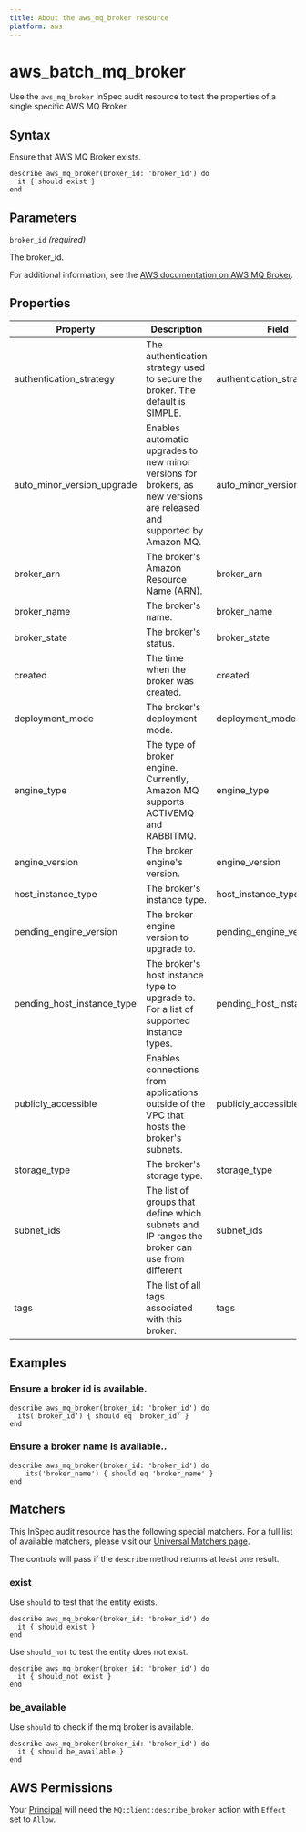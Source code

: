 ```yaml
---
title: About the aws_mq_broker resource
platform: aws
---
```


# aws\_batch\_mq\_broker

Use the `aws_mq_broker` InSpec audit resource to test the properties of a single specific AWS MQ Broker.

## Syntax

Ensure that AWS MQ Broker exists.

    describe aws_mq_broker(broker_id: 'broker_id') do
      it { should exist }
    end

## Parameters

`broker_id` _(required)_

The broker_id.

For additional information, see the [AWS documentation on AWS MQ Broker](https://docs.aws.amazon.com/AWSCloudFormation/latest/UserGuide/aws-resource-amazonmq-broker.html).

## Properties

| Property | Description| Field|
| --- | --- | --- |
| authentication_strategy | The authentication strategy used to secure the broker. The default is SIMPLE. | authentication_strategy |
| auto_minor_version_upgrade | Enables automatic upgrades to new minor versions for brokers, as new versions are released and supported by Amazon MQ. | auto_minor_version_upgrade |
| broker_arn | The broker's Amazon Resource Name (ARN). | broker_arn |
| broker_name | The broker's name.| broker_name |
| broker_state | The broker's status.| broker_state |
| created | The time when the broker was created. | created |
| deployment_mode | The broker's deployment mode.| deployment_mode |
| engine_type | The type of broker engine. Currently, Amazon MQ supports ACTIVEMQ and RABBITMQ. | engine_type |
| engine_version | The broker engine's version.  | engine_version |
| host_instance_type | The broker's instance type. | host_instance_type |
| pending_engine_version | The broker engine version to upgrade to.  | pending_engine_version |
| pending_host_instance_type | The broker's host instance type to upgrade to. For a list of supported instance types. | pending_host_instance_type |
| publicly_accessible | Enables connections from applications outside of the VPC that hosts the broker's subnets. | publicly_accessible |
| storage_type | The broker's storage type. | storage_type |
| subnet_ids | The list of groups that define which subnets and IP ranges the broker can use from different | subnet_ids |
| tags | The list of all tags associated with this broker. | tags |

## Examples

### Ensure a broker id is available.

    describe aws_mq_broker(broker_id: 'broker_id') do
      its('broker_id') { should eq 'broker_id' }
    end

### Ensure a broker name is available..

    describe aws_mq_broker(broker_id: 'broker_id') do
        its('broker_name') { should eq 'broker_name' }
    end

## Matchers

This InSpec audit resource has the following special matchers. For a full list of available matchers, please visit our [Universal Matchers page](https://www.inspec.io/docs/reference/matchers/).

The controls will pass if the `describe` method returns at least one result.

### exist

Use `should` to test that the entity exists.

    describe aws_mq_broker(broker_id: 'broker_id') do
      it { should exist }
    end

Use `should_not` to test the entity does not exist.

    describe aws_mq_broker(broker_id: 'broker_id') do
      it { should_not exist }
    end

### be_available

Use `should` to check if the mq broker is available.

    describe aws_mq_broker(broker_id: 'broker_id') do
      it { should be_available }
    end

## AWS Permissions

Your [Principal](https://docs.aws.amazon.com/IAM/latest/UserGuide/intro-structure.html#intro-structure-principal) will need the `MQ:client:describe_broker` action with `Effect` set to `Allow`.
